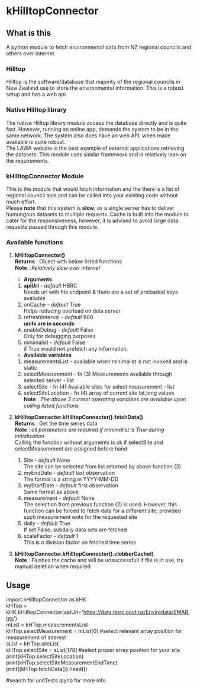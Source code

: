 # kHilltopConnector  

## What is this  
A python module to fetch environmental data from NZ regional councils and others over internet

### Hilltop
Hilltop is the software/database that majority of the regional councils in New Zealand use to store the environmental information. This is a robust setup and has a web api.  

### Native Hilltop library
The native Hilltop library _module_ access the database directly and is quite fast. However, running an online app, demands the system to be in the same network. The system also does have an web API, when made available is quite robust.  
The LAWA website is the best example of external applications retrieving the datasets. This module uses similar framework and is relatively lean on the requirements.  
  
### kHilltopConnector Module
This is the module that would fetch information and the there is a list of regional council apis,and can be called into your existing code without much effort.  
Please **note** that this system is **slow**, as a single server has to deliver humungous datasets to multiple requests. Cache is built into the module to cater for the responsiveness, however, it is advised to avoid large data requests passed through this module.  
  
### Available functions  
1. **kHilltopConnector()**  
  **Returns**	: Object with below listed functions  
  **Note**		: _Relatively slow over internet_  
	+ **Arguments**
	1. **apiUrl**	- _default_ HBRC  
		Needs url with hts endpoint & there are a set of preloaded keys available  
	2. onCache	- _default_ True  
		Helps reducing overload on data server  
	3. refreshInterval	- _default_ 900  
		**units are in seconds**  
	4. enableDebug	- _default_ False  
		Only for debugging purposes  
	5. minimalist	- _default_ False  
		if True would not prefetch any information.  
	+ **Available variables**
	1. measurementsList		- available when minimalist is not invoked and is static  
	2. selectMeasurement	- fn (3)  Measurements available through selected server - list
	3. selectSite			- fn (4)  Available sites for select measurement - list
	4. selectSiteLocation	- fn (4)  array of current site lat,long values  
	**Note**		: _The above 3 current operating variables are available upon calling listed functions_   
	
2. **kHilltopConnector.kHilltopConnector().fetchData()**  
  **Returns**	: Get the time series data  
	**Note** : _all parameters are required if minimalist is True during initialisation_  
	Calling the function without arguments is ok if selectSite and selectMeasurement are assigned before hand
	1. Site				- _default_ None  
		The site can be selected from list returned by above function (3)
	2. myEndDate		- _default_ last observation  
		The format is a string in YYYY-MM-DD  
	3. myStartDate		- _default_ first observation  
		Same format as above  
	4. measurement 		- _default_ None  
		The selection from previous function (2) is used.
		However, this function can be forced to fetch data for a different site, provided such measurement exits for the requested site
	5. daily			- _default_ True  
		If set False, subdaily data sets are fetched
	6. scaleFactor		- _default_ 1  
		This is a division factor on fetched time series
	
5. **kHilltopConnector.kHilltopConnector().clobberCache()**  
	**Note** : Flushes the cache and will be unsuccessfull if file is in use, try manual deletion when required  
  
## Usage  
import kHilltopConnector as kHK  
kHTop = kHK.kHilltopConnector(apiUrl='https://data.hbrc.govt.nz/Envirodata/EMAR.hts')  
mList = kHTop.measurementsList  
kHTop.selectMeasurement = mList[0] #select relevant array position for measurement of interest  
sList = kHTop.siteList  
kHTop.selectSite = sList[178] #select proper array position for your site  
print(kHTop.selectSiteLocation)  
print(kHTop.selectSiteMeasurementEndTime)  
print((kHTop.fetchData()).head())  
  
#search for unitTests.ipynb for more info  
